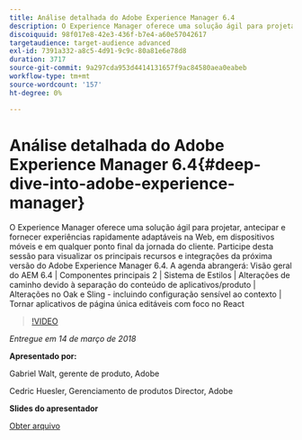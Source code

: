 ```yaml
---
title: Análise detalhada do Adobe Experience Manager 6.4
description: O Experience Manager oferece uma solução ágil para projetar, antecipar e fornecer experiências rapidamente adaptáveis na Web, em dispositivos móveis e em qualquer ponto final da jornada do cliente. Participe desta sessão para visualizar os principais recursos e integrações da próxima versão do Adobe Experience Manager 6.4.
discoiquuid: 98f017e8-42e3-436f-b7e4-a60e57042617
targetaudience: target-audience advanced
exl-id: 7391a332-a8c5-4d91-9c9c-80a81e6e78d8
duration: 3717
source-git-commit: 9a297cda953d4414131657f9ac84580aea0eabeb
workflow-type: tm+mt
source-wordcount: '157'
ht-degree: 0%

---
```


# Análise detalhada do Adobe Experience Manager 6.4{#deep-dive-into-adobe-experience-manager}

O Experience Manager oferece uma solução ágil para projetar, antecipar e fornecer experiências rapidamente adaptáveis na Web, em dispositivos móveis e em qualquer ponto final da jornada do cliente. Participe desta sessão para visualizar os principais recursos e integrações da próxima versão do Adobe Experience Manager 6.4. A agenda abrangerá: Visão geral do AEM 6.4 | Componentes principais 2 | Sistema de Estilos | Alterações de caminho devido à separação do conteúdo de aplicativos/produto | Alterações no Oak e Sling - incluindo configuração sensível ao contexto | Tornar aplicativos de página única editáveis com foco no React

>[!VIDEO](https://video.tv.adobe.com/v/21749/?quality=9)

*Entregue em 14 de março de 2018*

**Apresentado por:**

Gabriel Walt, gerente de produto, Adobe

Cedric Huesler, Gerenciamento de produtos Director, Adobe

**Slides do apresentador**

[Obter arquivo](assets/aem64-developerupdate31418.pdf)

<!--
[Get back to the Overview](https://helpx.adobe.com/experience-manager/kt/eseminars/gems/aem-index.html)
-->
